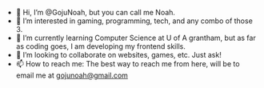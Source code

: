 - 👋 Hi, I’m @GojuNoah, but you can call me Noah.
- 👀 I’m interested in gaming, programming, tech, and any combo of those 3.
- 🌱 I’m currently learning Computer Science at U of A grantham, but as far as coding goes, I am developing my frontend skills. 
- 💞️ I’m looking to collaborate on websites, games, etc. Just ask!
- 📫 How to reach me: The best way to reach me from here, will be to email me at gojunoah@gmail.com


<!---
GojuNoah/GojuNoah is a ✨ special ✨ repository because its `README.md` (this file) appears on your GitHub profile.
You can click the Preview link to take a look at your changes.
--->

